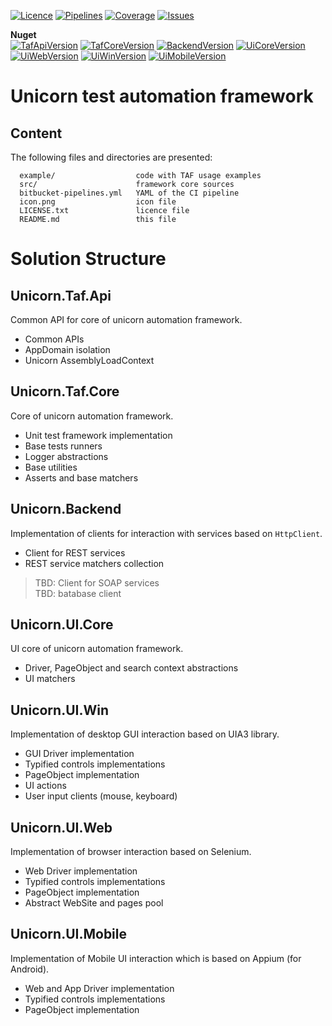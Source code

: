 [![Licence](https://img.shields.io/static/v1?label=license&message=Apache-2.0&color=white&style=plastic)](https://www.apache.org/licenses/LICENSE-2.0)
[![Pipelines](https://img.shields.io/bitbucket/pipelines/dobriyanchik/unicorntaf/master?style=plastic)](https://bitbucket.org/dobriyanchik/unicorntaf/pipelines)
[![Coverage](https://img.shields.io/static/v1?label=coverage&message=73%&color=green&style=plastic)](https://bitbucket.org/dobriyanchik/unicorntaf/src/master/)
[![Issues](https://img.shields.io/bitbucket/issues/dobriyanchik/unicorntaf?style=plastic)](https://bitbucket.org/dobriyanchik/unicorntaf/issues?status=new&status=open)  

**Nuget**  
[![TafApiVersion](https://img.shields.io/static/v1?label=Taf.Api&message=1.0.0&color=blue&style=plastic)](https://www.nuget.org/packages/Unicorn.Taf.Api/)
[![TafCoreVersion](https://img.shields.io/static/v1?label=Taf.Core&message=3.1.0&color=blue&style=plastic)](https://www.nuget.org/packages/Unicorn.Taf.Core/)
[![BackendVersion](https://img.shields.io/static/v1?label=Backend&message=2.0.0&color=blue&style=plastic)](https://www.nuget.org/packages/Unicorn.Backend/)
[![UiCoreVersion](https://img.shields.io/static/v1?label=UI.Core&message=3.1.0&color=blue&style=plastic)](https://www.nuget.org/packages/Unicorn.UI.Core/)
[![UiWebVersion](https://img.shields.io/static/v1?label=UI.Web&message=3.1.0&color=blue&style=plastic)](https://www.nuget.org/packages/Unicorn.UI.Web/)
[![UiWinVersion](https://img.shields.io/static/v1?label=UI.Win&message=3.0.0&color=blue&style=plastic)](https://www.nuget.org/packages/Unicorn.UI.Win/)
[![UiMobileVersion](https://img.shields.io/static/v1?label=UI.Mobile&message=1.0.0&color=blue&style=plastic)](https://www.nuget.org/packages/Unicorn.UI.Mobile/)  

Unicorn test automation framework
=================================

Content
-------

The following files and directories are presented:

      example/         			code with TAF usage examples
	  src/             			framework core sources
	  bitbucket-pipelines.yml	YAML of the CI pipeline
	  icon.png					icon file
	  LICENSE.txt	   			licence file
	  README.md        			this file


Solution Structure
======================

Unicorn.Taf.Api
---------------
Common API for core of unicorn automation framework.

* Common APIs
* AppDomain isolation
* Unicorn AssemblyLoadContext

Unicorn.Taf.Core
----------------
Core of unicorn automation framework.

* Unit test framework implementation
* Base tests runners
* Logger abstractions
* Base utilities
* Asserts and base matchers

Unicorn.Backend
---------------
Implementation of clients for interaction with services based on `HttpClient`.

* Client for REST services
* REST service matchers collection

> TBD: Client for SOAP services  
> TBD: batabase client

Unicorn.UI.Core
---------------
UI core of unicorn automation framework.

* Driver, PageObject and search context abstractions
* UI matchers

Unicorn.UI.Win
--------------
Implementation of desktop GUI interaction based on UIA3 library.

* GUI Driver implementation
* Typified controls implementations
* PageObject implementation
* UI actions
* User input clients (mouse, keyboard)

Unicorn.UI.Web
--------------
Implementation of browser interaction based on Selenium.

* Web Driver implementation
* Typified controls implementations
* PageObject implementation
* Abstract WebSite and pages pool

Unicorn.UI.Mobile
-----------------
Implementation of Mobile UI interaction which is based on Appium (for Android).

* Web and App Driver implementation
* Typified controls implementations
* PageObject implementation